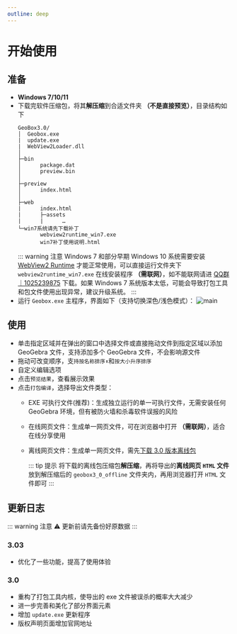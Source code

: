 ```yaml
---
outline: deep
---
```


# 开始使用

## 准备
- <Badge type="tip" text="系统要求" /> **Windows 7/10/11**
- 下载完软件压缩包，将其**解压缩**到合适文件夹 **（不是直接预览）**，目录结构如下
  ```text
  GeoBox3.0/
  │  Geobox.exe
  |  update.exe
  |  WebView2Loader.dll
  │
  ├─bin
  │      package.dat
  │      preview.bin
  │
  ├─preview
  │      index.html
  │
  ├─web
  |      index.html
  |      ├─assets
  |      |      …
  └─win7系统请先下载补丁
         webview2runtime_win7.exe
         win7补丁使用说明.html
  ```
  ::: warning 注意
  Windows 7 和部分早期 Windows 10 系统需要安装 [WebView2 Runtime](https://developer.microsoft.com/zh-cn/microsoft-edge/webview2/?form=MA13LH#download) 才能正常使用，可以直接运行文件夹下 `webview2runtime_win7.exe` 在线安装程序 **（需联网）**，如不能联网请进 [QQ群｜1025239875](https://qm.qq.com/q/5qsNgfa6fm) 下载。如果 Windows 7 系统版本太低，可能会导致打包工具和包文件使用出现异常，建议升级系统。
  :::
- 运行 `Geobox.exe` 主程序，界面如下（支持切换深色/浅色模式）：
  ![main](/screenshots/main.png)

## 使用
- 单击指定区域并在弹出的窗口中选择文件或直接拖动文件到指定区域以添加 GeoGebra 文件，支持添加多个 GeoGebra 文件，不会影响源文件
- 拖动可改变顺序，支`持按名称排序⬆`和`按大小升序排序`
- 自定义编辑选项
- 点击`预览结果`，查看展示效果
- 点击`打包编译`，选择导出文件类型：
  - EXE 可执行文件(推荐)：生成独立运行的单一可执行文件，无需安装任何 GeoGebra 环境，但有被防火墙和杀毒软件误报的风险
  - 在线网页文件：生成单一网页文件，可在浏览器中打开 **（需联网）**，适合在线分享使用
  - 离线网页文件：生成单一网页文件，需先[下载 3.0 版本离线包](https://www.xhdds.cn/geobox/offline/geobox3.0_offline.rar)

    ::: tip 提示
    将下载的离线包压缩包**解压缩**，再将导出的**离线网页 `HTML` 文件**放到解压缩后的 `geobox3_0_offline` 文件夹内，再用浏览器打开 `HTML` 文件即可
    :::

## 更新日志
::: warning 注意
⚠ 更新前请先备份好原数据
:::

### 3.03
- 优化了一些功能，提高了使用体验
### 3.0
- 重构了打包工具内核，使导出的 exe 文件被误杀的概率大大减少
- 进一步完善和美化了部分界面元素
- 增加 `update.exe` 更新程序
- 版权声明页面增加官网地址